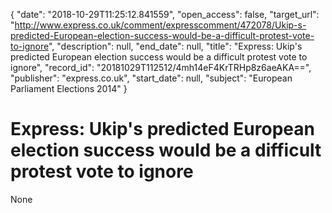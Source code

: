 {
  "date": "2018-10-29T11:25:12.841559", 
  "open_access": false, 
  "target_url": "http://www.express.co.uk/comment/expresscomment/472078/Ukip-s-predicted-European-election-success-would-be-a-difficult-protest-vote-to-ignore", 
  "description": null, 
  "end_date": null, 
  "title": "Express: Ukip's predicted European election success would be a difficult protest vote to ignore", 
  "record_id": "20181029T112512/4mh14eF4KrTRHp8z6aeAKA==", 
  "publisher": "express.co.uk", 
  "start_date": null, 
  "subject": "European Parliament Elections 2014"
}

# Express: Ukip's predicted European election success would be a difficult protest vote to ignore

None